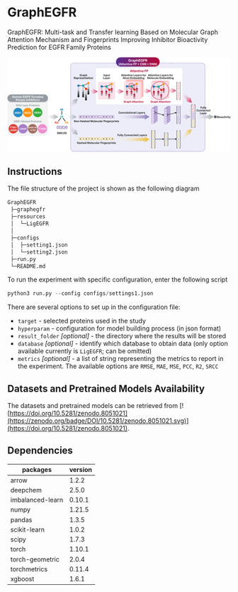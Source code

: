 <!-- markdownlint-disable MD033 -->

# GraphEGFR
GraphEGFR: Multi-task and Transfer learning Based on Molecular Graph Attention Mechanism and Fingerprints Improving Inhibitor Bioactivity Prediction for EGFR Family Proteins

![GraphEGFR architecture](https://github.com/manbaritone/GraphEGFR/blob/main/graphegfr_architect.png)

## Instructions

The file structure of the project is shown as the following diagram

```text
GraphEGFR
 ├─graphegfr
 ├─resources
 │  └─LigEGFR
 │
 ├─configs
 │  ├─setting1.json
 │  └─setting2.json
 ├─run.py
 └─README.md
```

To run the experiment with specific configuration, enter the following script

```python
python3 run.py --config configs/settings1.json
```

There are several options to set up in the configuration file:


- `target` - selected proteins used in the study
- `hyperparam` - configuration for model building process (in json format)
- `result_folder` *[optional]* - the directory where the results will be stored
- `database` *[optional]* - identify which database to obtain data (only option available currently is `LigEGFR`; can be omitted)
- `metrics` *[optional]* - a list of string representing the metrics to report in the experiment. The available options are
    `RMSE`,
    `MAE`,
    `MSE`,
    `PCC`,
    `R2`,
    `SRCC`

## Datasets and Pretrained Models Availability
The datasets and pretrained models can be retrieved from [![https://doi.org/10.5281/zenodo.8051021](https://zenodo.org/badge/DOI/10.5281/zenodo.8051021.svg)](https://doi.org/10.5281/zenodo.8051021).

## Dependencies

packages             | version
-------------------- | ----------
arrow                | 1.2.2
deepchem             | 2.5.0
imbalanced-learn     | 0.10.1
numpy                | 1.21.5
pandas               | 1.3.5
scikit-learn         | 1.0.2
scipy                | 1.7.3
torch                | 1.10.1
torch-geometric      | 2.0.4
torchmetrics         | 0.11.4
xgboost              | 1.6.1
